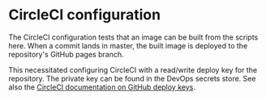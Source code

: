 # CircleCI configuration

The CircleCI configuration tests that an image can be built from the scripts
here. When a commit lands in master, the built image is deployed to the
repository's GitHub pages branch.

This necessitated configuring CircleCI with a read/write deploy key for the
repository. The private key can be found in the DevOps secrets store. See also
the [CircleCI documentation on GitHub deploy
keys](https://circleci.com/docs/2.0/gh-bb-integration/).
